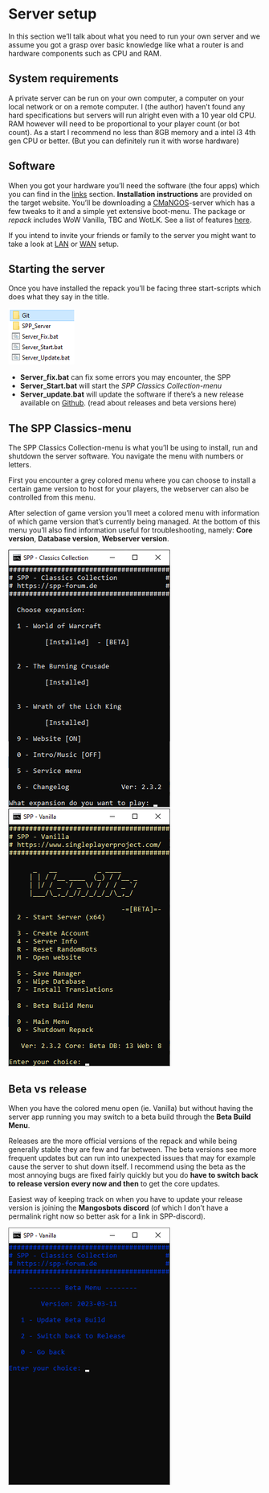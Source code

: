 # Server setup

In this section we’ll talk about what you need to run your own server and we assume you got a grasp over basic knowledge like what a router is and hardware components such as CPU and RAM.

## System requirements

A private server can be run on your own computer, a computer on your local network or on a remote computer. I (the author) haven’t found any hard specifications but servers will run alright even with a 10 year old CPU. RAM however will need to be proportional to your player count (or bot count). As a start I recommend no less than 8GB memory and a intel i3 4th gen CPU or better. (But you can definitely run it with worse hardware)

## Software

When you got your hardware you’ll need the software (the four apps) which you can find in the [links](.._pages/Links) section. **Installation instructions** are provided on the target website. You’ll be downloading a [CMaNGOS](https://cmangos.net/)-server which has a few tweaks to it and a simple yet extensive boot-menu. The package or *repack* includes WoW Vanilla, TBC and WotLK. See a list of features [here](https://singleplayerproject.com/viewtopic.php?f=4&t=373).

If you intend to invite your friends or family to the server you might want to take a look at [LAN](.._pages/Setup2) or [WAN](.._pages/Setup3) setup.

## Starting the server

Once you have installed the repack you’ll be facing three start-scripts which does what they say in the title.

![](../_media/820befcb08632edfda4211577a904ade.png)

-   **Server_fix.bat** can fix some errors you may encounter, the SPP
-   **Server_Start.bat** will start the *SPP Classics Collection-menu*
-   **Server_update.bat** will update the software if there’s a new release available on [Github](https://github.com/celguar/spp-classics-cmangos/releases). (read about releases and beta versions here)

## The SPP Classics-menu

The SPP Classics Collection-menu is what you’ll be using to install, run and shutdown the server software. You navigate the menu with numbers or letters.

First you encounter a grey colored menu where you can choose to install a certain game version to host for your players, the webserver can also be controlled from this menu.

After selection of game version you’ll meet a colored menu with information of which game version that’s currently being managed. At the bottom of this menu you’ll also find information useful for troubleshooting, namely: **Core version**, **Database version**, **Webserver version**.

![](../_media/045c6f39c7f15eda134ba7d377567c44.png)![](../_media/e9809bbdf451a960c04b8d43ddd409de.png)

## Beta vs release

When you have the colored menu open (ie. Vanilla) but without having the server app running you may switch to a beta build through the **Beta Build Menu**.

Releases are the more official versions of the repack and while being generally stable they are few and far between. The beta versions see more frequent updates but can run into unexpected issues that may for example cause the server to shut down itself. I recommend using the beta as the most annoying bugs are fixed fairly quickly but you do **have to switch back to release version every now and then** to get the core updates.

Easiest way of keeping track on when you have to update your release version is joining the **Mangosbots discord** (of which I don’t have a permalink right now so better ask for a link in SPP-discord).

![](../_media/a0da93389eac7191079e18d3f2a00c87.png)
